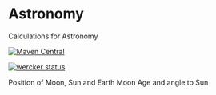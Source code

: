 # Astronomy

Calculations for Astronomy

[![Maven Central](https://maven-badges.herokuapp.com/maven-central/org.fathens/astronomy_2.11/badge.svg)](https://maven-badges.herokuapp.com/maven-central/org.fathens/astronomy_2.11)

[![wercker status](https://app.wercker.com/status/a5e54cba891a789e71779f2a0aa18328/m "wercker status")](https://app.wercker.com/project/bykey/a5e54cba891a789e71779f2a0aa18328)

Position of Moon, Sun and Earth
Moon Age and angle to Sun
